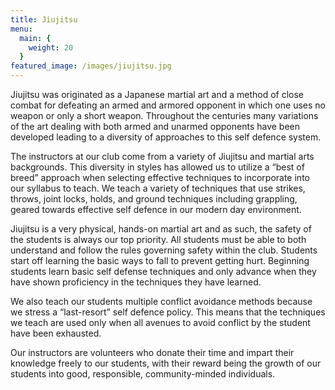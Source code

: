```yaml
---
title: Jiujitsu
menu: 
  main: {
    weight: 20
  }
featured_image: /images/jiujitsu.jpg
---
```


Jiujitsu was originated as a Japanese martial art and a method of close combat for defeating an armed and armored opponent in which one uses no weapon or only a short weapon. Throughout the centuries many variations of the art dealing with both armed and unarmed opponents have been developed leading to a diversity of approaches to this self defence system.

The instructors at our club come from a variety of Jiujitsu and martial arts backgrounds. This diversity in styles has allowed us to utilize a “best of breed” approach when selecting effective techniques to incorporate into our syllabus to teach. We teach a variety of techniques that use strikes, throws, joint locks, holds, and ground techniques including grappling, geared towards effective self defence in our modern day environment.

Jiujitsu is a very physical, hands-on martial art and as such, the safety of the students is always our top priority. All students must be able to both understand and follow the rules governing safety within the club. Students start off learning the basic ways to fall to prevent getting hurt. Beginning students learn basic self defense techniques and only advance when they have shown proficiency in the techniques they have learned.

We also teach our students multiple conflict avoidance methods because we stress a “last-resort” self defence policy. This means that the techniques we teach are used only when all avenues to avoid conflict by the student have been exhausted.

Our instructors are volunteers who donate their time and impart their knowledge freely to our students, with their reward being the growth of our students into good, responsible, community-minded individuals.
